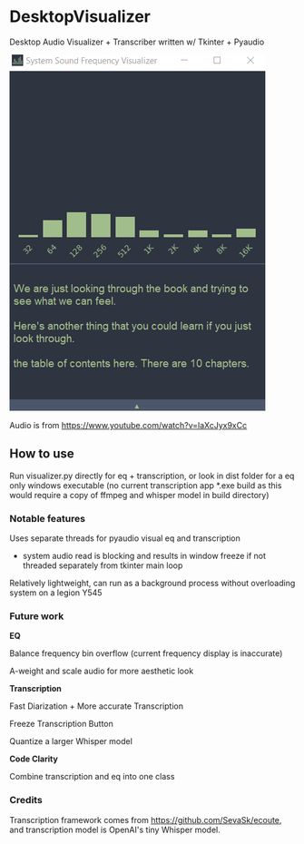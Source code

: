 # DesktopVisualizer

Desktop Audio Visualizer + Transcriber written w/ Tkinter + Pyaudio

![Demo Gif](demos/demo2.2.gif)

Audio is from https://www.youtube.com/watch?v=laXcJyx9xCc

## How to use

Run visualizer.py directly for eq + transcription, or look in dist folder for a eq only windows executable (no current transcription app *.exe build as this would require a copy of ffmpeg and whisper model in build directory)

### Notable features

Uses separate threads for pyaudio visual eq and transcription
  - system audio read is blocking and results in window freeze if not threaded separately from tkinter main loop

Relatively lightweight, can run as a background process without overloading system on a legion Y545

### Future work

**EQ**

Balance frequency bin overflow (current frequency display is inaccurate)

A-weight and scale audio for more aesthetic look

**Transcription**

Fast Diarization + More accurate Transcription

Freeze Transcription Button

Quantize a larger Whisper model

**Code Clarity**

Combine transcription and eq into one class

### Credits

Transcription framework comes from https://github.com/SevaSk/ecoute, and transcription model is OpenAI's tiny Whisper model.
